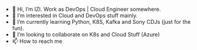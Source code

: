 - 👋 Hi, I’m IZI. Work as DevOps | Cloud Engineer somewhere.
- 👀 I’m interested in Cloud and DevOps stuff mainly.
- 🌱 I’m currently learning Python, K8S, Kafka and Sony CDJs (just for the fun).
- 💞️ I’m looking to collaborate on K8s and Cloud Stuff (Azure)
- 📫 How to reach me 

<!---
izilon/izilon is a ✨ special ✨ repository because its `README.md` (this file) appears on your GitHub profile.
You can click the Preview link to take a look at your changes.
--->
